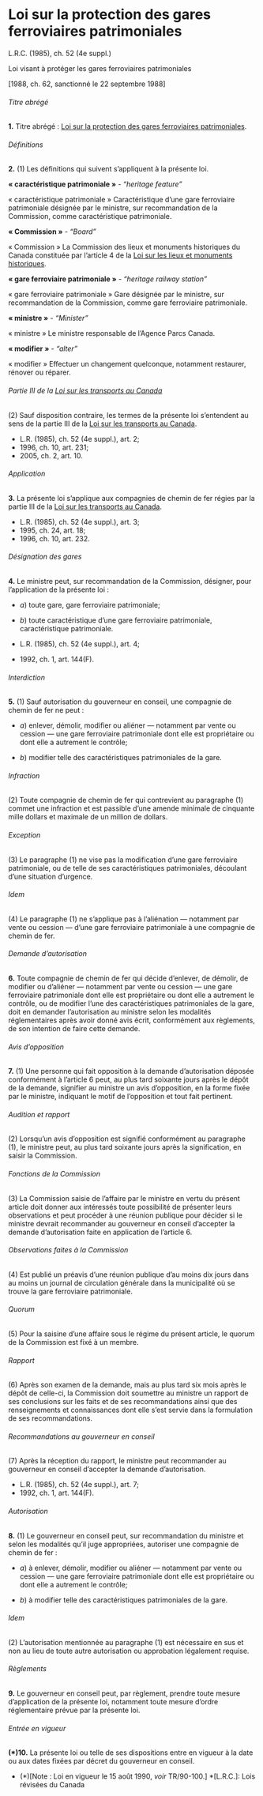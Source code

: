 # Loi sur la protection des gares ferroviaires patrimoniales

L.R.C. (1985), ch. 52 (4e suppl.)

Loi visant à protéger les gares ferroviaires patrimoniales

[1988, ch. 62, sanctionné le 22 septembre 1988]

###### Titre abrégé

**1.** Titre abrégé : [Loi sur la protection des gares ferroviaires patrimoniales](/canada/fra/lois/H/H-3.5.md).

###### Définitions

**2.** (1) Les définitions qui suivent s’appliquent à la présente loi.

**« caractéristique patrimoniale »** - _“heritage feature”_

    

« caractéristique patrimoniale » Caractéristique d’une gare ferroviaire patrimoniale désignée par le ministre, sur recommandation de la Commission, comme caractéristique patrimoniale.

**« Commission »** - _“Board”_

    

« Commission » La Commission des lieux et monuments historiques du Canada constituée par l’article 4 de la [Loi sur les lieux et monuments historiques](/canada/fra/lois/H/H-4.md).

**« gare ferroviaire patrimoniale »** - _“heritage railway station”_

    

« gare ferroviaire patrimoniale » Gare désignée par le ministre, sur recommandation de la Commission, comme gare ferroviaire patrimoniale.

**« ministre »** - _“Minister”_

    

« ministre » Le ministre responsable de l’Agence Parcs Canada.

**« modifier »** - _“alter”_

    

« modifier » Effectuer un changement quelconque, notamment restaurer, rénover ou réparer.

###### Partie III de la [Loi sur les transports au Canada](/canada/fra/lois/C/C-10.4.md)

(2) Sauf disposition contraire, les termes de la présente loi s’entendent au sens de la partie III de la [Loi sur les transports au Canada](/canada/fra/lois/C/C-10.4.md).

  * L.R. (1985), ch. 52 (4e suppl.), art. 2;
  * 1996, ch. 10, art. 231;
  * 2005, ch. 2, art. 10.

###### Application

**3.** La présente loi s’applique aux compagnies de chemin de fer régies par la partie III de la [Loi sur les transports au Canada](/canada/fra/lois/C/C-10.4.md).

  * L.R. (1985), ch. 52 (4e suppl.), art. 3;
  * 1995, ch. 24, art. 18;
  * 1996, ch. 10, art. 232.

###### Désignation des gares

**4.** Le ministre peut, sur recommandation de la Commission, désigner, pour l’application de la présente loi :

  * _a_) toute gare, gare ferroviaire patrimoniale;

  * _b_) toute caractéristique d’une gare ferroviaire patrimoniale, caractéristique patrimoniale.

  * L.R. (1985), ch. 52 (4e suppl.), art. 4;
  * 1992, ch. 1, art. 144(F).

###### Interdiction

**5.** (1) Sauf autorisation du gouverneur en conseil, une compagnie de chemin de fer ne peut :

  * _a_) enlever, démolir, modifier ou aliéner — notamment par vente ou cession — une gare ferroviaire patrimoniale dont elle est propriétaire ou dont elle a autrement le contrôle;

  * _b_) modifier telle des caractéristiques patrimoniales de la gare.

###### Infraction

(2) Toute compagnie de chemin de fer qui contrevient au paragraphe (1) commet une infraction et est passible d’une amende minimale de cinquante mille dollars et maximale de un million de dollars.

###### Exception

(3) Le paragraphe (1) ne vise pas la modification d’une gare ferroviaire patrimoniale, ou de telle de ses caractéristiques patrimoniales, découlant d’une situation d’urgence.

###### Idem

(4) Le paragraphe (1) ne s’applique pas à l’aliénation — notamment par vente ou cession — d’une gare ferroviaire patrimoniale à une compagnie de chemin de fer.

###### Demande d’autorisation

**6.** Toute compagnie de chemin de fer qui décide d’enlever, de démolir, de modifier ou d’aliéner — notamment par vente ou cession — une gare ferroviaire patrimoniale dont elle est propriétaire ou dont elle a autrement le contrôle, ou de modifier l’une des caractéristiques patrimoniales de la gare, doit en demander l’autorisation au ministre selon les modalités réglementaires après avoir donné avis écrit, conformément aux règlements, de son intention de faire cette demande.

###### Avis d’opposition

**7.** (1) Une personne qui fait opposition à la demande d’autorisation déposée conformément à l’article 6 peut, au plus tard soixante jours après le dépôt de la demande, signifier au ministre un avis d’opposition, en la forme fixée par le ministre, indiquant le motif de l’opposition et tout fait pertinent.

###### Audition et rapport

(2) Lorsqu’un avis d’opposition est signifié conformément au paragraphe (1), le ministre peut, au plus tard soixante jours après la signification, en saisir la Commission.

###### Fonctions de la Commission

(3) La Commission saisie de l’affaire par le ministre en vertu du présent article doit donner aux intéressés toute possibilité de présenter leurs observations et peut procéder à une réunion publique pour décider si le ministre devrait recommander au gouverneur en conseil d’accepter la demande d’autorisation faite en application de l’article 6.

###### Observations faites à la Commission

(4) Est publié un préavis d’une réunion publique d’au moins dix jours dans au moins un journal de circulation générale dans la municipalité où se trouve la gare ferroviaire patrimoniale.

###### Quorum

(5) Pour la saisine d’une affaire sous le régime du présent article, le quorum de la Commission est fixé à un membre.

###### Rapport

(6) Après son examen de la demande, mais au plus tard six mois après le dépôt de celle-ci, la Commission doit soumettre au ministre un rapport de ses conclusions sur les faits et de ses recommandations ainsi que des renseignements et connaissances dont elle s’est servie dans la formulation de ses recommandations.

###### Recommandations au gouverneur en conseil

(7) Après la réception du rapport, le ministre peut recommander au gouverneur en conseil d’accepter la demande d’autorisation.

  * L.R. (1985), ch. 52 (4e suppl.), art. 7;
  * 1992, ch. 1, art. 144(F).

###### Autorisation

**8.** (1) Le gouverneur en conseil peut, sur recommandation du ministre et selon les modalités qu’il juge appropriées, autoriser une compagnie de chemin de fer :

  * _a_) à enlever, démolir, modifier ou aliéner — notamment par vente ou cession — une gare ferroviaire patrimoniale dont elle est propriétaire ou dont elle a autrement le contrôle;

  * _b_) à modifier telle des caractéristiques patrimoniales de la gare.

###### Idem

(2) L’autorisation mentionnée au paragraphe (1) est nécessaire en sus et non au lieu de toute autre autorisation ou approbation légalement requise.

###### Règlements

**9.** Le gouverneur en conseil peut, par règlement, prendre toute mesure d’application de la présente loi, notamment toute mesure d’ordre réglementaire prévue par la présente loi.

###### Entrée en vigueur

**(*)10.** La présente loi ou telle de ses dispositions entre en vigueur à la date ou aux dates fixées par décret du gouverneur en conseil.

  * (*)[Note : Loi en vigueur le 15 août 1990, _voir_ TR/90-100.]
  *[L.R.C.]: Lois révisées du Canada
